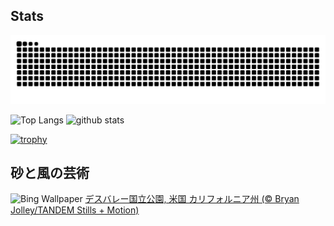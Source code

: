 ## Stats
<picture>
  <source media="(prefers-color-scheme: dark)" srcset="https://raw.githubusercontent.com/ba230t/ba230t/output/github-contribution-grid-snake-dark.svg">
  <source media="(prefers-color-scheme: light)" srcset="https://raw.githubusercontent.com/ba230t/ba230t/output/github-contribution-grid-snake.svg">
  <img alt="github contribution grid snake animation" src="https://raw.githubusercontent.com/ba230t/ba230t/output/github-contribution-grid-snake.svg">
</picture>

<p align="left">
  <img alt="Top Langs" height="150px" src="https://github-readme-stats.vercel.app/api/top-langs/?username=ba230t&layout=compact&theme=transparent" />
  <img alt="github stats" height="150px" src="https://github-readme-stats.vercel.app/api?username=ba230t&theme=transparent" />
</p>

[![trophy](https://github-profile-trophy.vercel.app/?username=ba230t&theme=transparent&column=7)](https://github.com/ryo-ma/github-profile-trophy)


<!-- Bing Wallpaper Start -->
## 砂と風の芸術
![Bing Wallpaper](https://www.bing.com/th?id=OHR.MesquiteFlats_JA-JP8164814192_1920x1080.jpg&rf=LaDigue_1920x1080.jpg&pid=hp)
[デスバレー国立公園, 米国 カリフォルニア州 (© Bryan Jolley/TANDEM Stills + Motion)](https://www.bing.com/search?q=%E3%83%87%E3%82%B9%E3%83%90%E3%83%AC%E3%83%BC%E5%9B%BD%E7%AB%8B%E5%85%AC%E5%9C%92%2c+%E3%82%AB%E3%83%AA%E3%83%95%E3%82%A9%E3%83%AB%E3%83%8B%E3%82%A2%E5%B7%9E&form=hpcapt&filters=HpDate%3a%2220250705_1500%22)
<!-- Bing Wallpaper End -->
